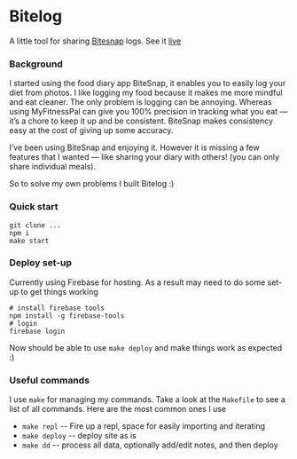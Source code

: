 # Bitelog

A little tool for sharing [Bitesnap](https://getbitesnap.com/) logs. See it [live](https://joelogs.com)

### Background
I started using the food diary app BiteSnap, it enables you to easily log your diet from photos. I like logging my food because it makes me more mindful and eat cleaner. The only problem is logging can be annoying. Whereas using MyFitnessPal can give you 100% precision in tracking what you eat — it’s a chore to keep it up and be consistent. BiteSnap makes consistency easy at the cost of giving up some accuracy.

I’ve been using BiteSnap and enjoying it. However it is missing a few features that I wanted — like sharing your diary with others! (you can only share individual meals).

So to solve my own problems I built Bitelog :)

### Quick start
```
git clone ...
npm i
make start
```

### Deploy set-up
Currently using Firebase for hosting. As a result may need to do some set-up to get things working

```
# install firebase tools
npm install -g firebase-tools
# login
firebase login
```

Now should be able to use `make deploy` and make things work as expected :)

### Useful commands
I use `make` for managing my commands. Take a look at the `Makefile` to see a list of all commands. Here are the most common ones I use
* `make repl` -- Fire up a repl, space for easily importing and iterating
* `make deploy` -- deploy site as is
* `make dd` -- process all data, optionally add/edit notes, and then deploy
